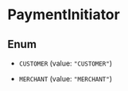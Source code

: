 

# PaymentInitiator

## Enum


* `CUSTOMER` (value: `"CUSTOMER"`)

* `MERCHANT` (value: `"MERCHANT"`)



